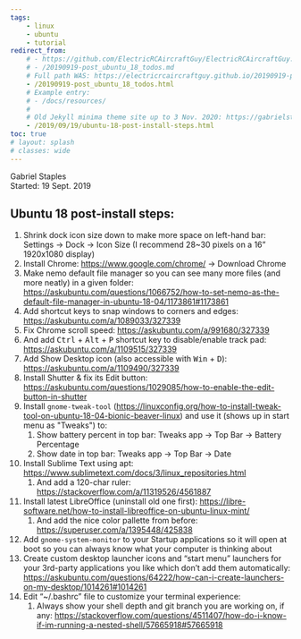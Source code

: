 ```yaml
---
tags: 
    - linux
    - ubuntu
    - tutorial
redirect_from:
    # - https://github.com/ElectricRCAircraftGuy/ElectricRCAircraftGuy.github.io/blob/master/20190919-post_ubuntu_18_todos.md
    # - /20190919-post_ubuntu_18_todos.md
    # Full path WAS: https://electricrcaircraftguy.github.io/20190919-post_ubuntu_18_todos.html
    - /20190919-post_ubuntu_18_todos.html
    # Example entry:
    # - /docs/resources/
    # 
    # Old Jekyll minima theme site up to 3 Nov. 2020: https://gabrielstaples.com/2019/09/19/ubuntu-18-post-install-steps.html
    - /2019/09/19/ubuntu-18-post-install-steps.html
toc: true
# layout: splash
# classes: wide
---
```


<!-- Private) source doc for where I originally wrote this: https://docs.google.com/document/d/18pgAehotwnSTJ5s1aZGk8SIarI6xMwrO9K_PdOfH7ic/edit. -->

Gabriel Staples  
Started: 19 Sept. 2019  

## Ubuntu 18 post-install steps:

1. Shrink dock icon size down to make more space on left-hand bar: Settings → Dock → Icon Size (I recommend 28~30 pixels on a 16” 1920x1080 display)
1. Install Chrome: <https://www.google.com/chrome/> → Download Chrome
1. Make nemo default file manager so you can see many more files (and more neatly) in a given folder: <https://askubuntu.com/questions/1066752/how-to-set-nemo-as-the-default-file-manager-in-ubuntu-18-04/1173861#1173861>
1. Add shortcut keys to snap windows to corners and edges: <https://askubuntu.com/a/1089033/327339>
1. Fix Chrome scroll speed: <https://askubuntu.com/a/991680/327339>
1. And add <kbd>Ctrl</kbd> + <kbd>Alt</kbd> + <kbd>P</kbd> shortcut key to disable/enable track pad: <https://askubuntu.com/a/1109515/327339>
1. Add Show Desktop icon (also accessible with <kbd>Win</kbd> + <kbd>D</kbd>): <https://askubuntu.com/a/1109490/327339>
1. Install Shutter & fix its Edit button: <https://askubuntu.com/questions/1029085/how-to-enable-the-edit-button-in-shutter>
1. Install `gnome-tweak-tool` (<https://linuxconfig.org/how-to-install-tweak-tool-on-ubuntu-18-04-bionic-beaver-linux>) and use it (shows up in start menu as "Tweaks") to:
    1. Show battery percent in top bar: Tweaks app → Top Bar → Battery Percentage
    1. Show date in top bar: Tweaks app → Top Bar → Date
1. Install Sublime Text using apt: <https://www.sublimetext.com/docs/3/linux_repositories.html>
    1. And add a 120-char ruler: <https://stackoverflow.com/a/11319526/4561887>
1. Install latest LibreOffice (uninstall old one first): <https://libre-software.net/how-to-install-libreoffice-on-ubuntu-linux-mint/>
    1. And add the nice color pallette from before: <https://superuser.com/a/1395448/425838>
1. Add `gnome-system-monitor` to your Startup applications so it will open at boot so you can always know what your computer is thinking about
1. Create custom desktop launcher icons and “start menu” launchers for your 3rd-party applications you like which don’t add them automatically: <https://askubuntu.com/questions/64222/how-can-i-create-launchers-on-my-desktop/1014261#1014261>
1. Edit “~/.bashrc” file to customize your terminal experience:
    1. Always show your shell depth and git branch you are working on, if any: <https://stackoverflow.com/questions/4511407/how-do-i-know-if-im-running-a-nested-shell/57665918#57665918>

